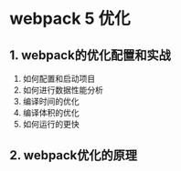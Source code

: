 # webpack 5 优化

## 1. webpack的优化配置和实战
1. 如何配置和启动项目
2. 如何进行数据性能分析
3. 编译时间的优化
4. 编译体积的优化
5. 如何运行的更快
<!-- hard-source-webpack-plugin 替代dll -->
## 2. webpack优化的原理
